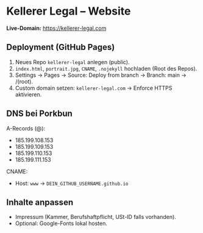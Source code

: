 # Kellerer Legal – Website

**Live-Domain:** https://kellerer-legal.com

## Deployment (GitHub Pages)
1. Neues Repo `kellerer-legal` anlegen (public).
2. `index.html`, `portrait.jpg`, `CNAME`, `.nojekyll` hochladen (Root des Repos).
3. Settings → Pages → Source: Deploy from branch → Branch: main → /(root).
4. Custom domain setzen: `kellerer-legal.com` → Enforce HTTPS aktivieren.

## DNS bei Porkbun
A-Records (@):
- 185.199.108.153
- 185.199.109.153
- 185.199.110.153
- 185.199.111.153

CNAME:
- Host: `www` → `DEIN_GITHUB_USERNAME.github.io`

## Inhalte anpassen
- Impressum (Kammer, Berufshaftpflicht, USt-ID falls vorhanden).
- Optional: Google-Fonts lokal hosten.
